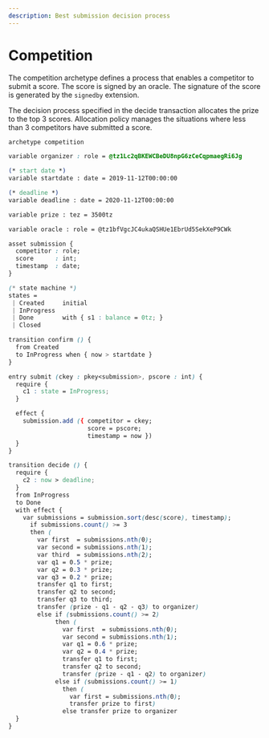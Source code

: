 ```yaml
---
description: Best submission decision process
---
```


# Competition

The competition archetype defines a process that enables a competitor to submit a score. The score is signed by an oracle. The signature of the score is generated by the `signedby` extension.

The decision process specified in the decide transaction allocates the prize to the top 3 scores. Allocation policy manages the situations where less than 3 competitors have submitted a score.

```css
archetype competition

variable organizer : role = @tz1Lc2qBKEWCBeDU8npG6zCeCqpmaegRi6Jg

(* start date *)
variable startdate : date = 2019-11-12T00:00:00

(* deadline *)
variable deadline : date = 2020-11-12T00:00:00

variable prize : tez = 3500tz

variable oracle : role = @tz1bfVgcJC4ukaQSHUe1EbrUd5SekXeP9CWk

asset submission {
  competitor : role;
  score      : int;
  timestamp  : date;
}

(* state machine *)
states =
 | Created     initial
 | InProgress
 | Done        with { s1 : balance = 0tz; }
 | Closed

transition confirm () {
  from Created
  to InProgress when { now > startdate }
}

entry submit (ckey : pkey<submission>, pscore : int) {
  require {
    c1 : state = InProgress;
  }

  effect {
    submission.add ({ competitor = ckey;
                      score = pscore;
                      timestamp = now })
  }
}

transition decide () {
  require {
    c2 : now > deadline;
  }
  from InProgress
  to Done
  with effect {
    var submissions = submission.sort(desc(score), timestamp);
      if submissions.count() >= 3
      then (
        var first  = submissions.nth(0);
        var second = submissions.nth(1);
        var third  = submissions.nth(2);
        var q1 = 0.5 * prize;
        var q2 = 0.3 * prize;
        var q3 = 0.2 * prize;
        transfer q1 to first;
        transfer q2 to second;
        transfer q3 to third;
        transfer (prize - q1 - q2 - q3) to organizer)
        else if (submissions.count() >= 2)
             then (
               var first  = submissions.nth(0);
               var second = submissions.nth(1);
               var q1 = 0.6 * prize;
               var q2 = 0.4 * prize;
               transfer q1 to first;
               transfer q2 to second;
               transfer (prize - q1 - q2) to organizer)
             else if (submissions.count() >= 1)
               then (
                 var first = submissions.nth(0);
                 transfer prize to first)
               else transfer prize to organizer
  }
}

```

